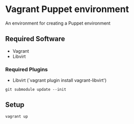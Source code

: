 # Vagrant Puppet environment

An environment for creating a Puppet environment

## Required Software

- Vagrant
- Libvirt

### Required Plugins

- Libvirt (`vagrant plugin install vagrant-libvirt')

```
git submodule update --init
```

## Setup

```
vagrant up
```
